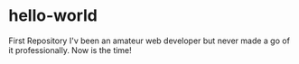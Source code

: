 # hello-world
First Repository
I'v been an amateur web developer but never made a go of it professionally. Now is the time!
